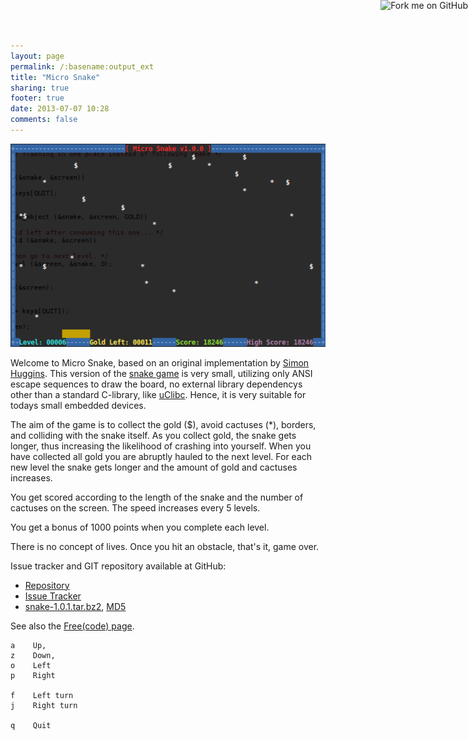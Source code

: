 ```yaml
---
layout: page
permalink: /:basename:output_ext
title: "Micro Snake"
sharing: true
footer: true
date: 2013-07-07 10:28
comments: false
---
```


<a href="https://github.com/troglobit/snake"><img style="position: absolute; top: 0; right: 0; border: none; box-shadow: none;" src="https://camo.githubusercontent.com/365986a132ccd6a44c23a9169022c0b5c890c387/68747470733a2f2f73332e616d617a6f6e6177732e636f6d2f6769746875622f726962626f6e732f666f726b6d655f72696768745f7265645f6161303030302e706e67" alt="Fork me on GitHub" data-canonical-src="https://s3.amazonaws.com/github/ribbons/forkme_right_red_aa0000.png"></a>

<img class="right" src="/images/micro-snake.png">

Welcome to Micro Snake, based on an original implementation by
[Simon Huggins](http://www.simonhuggins.com/courses/cbasics/course_notes/snake.htm). This
version of the
[snake game](http://en.wikipedia.org/wiki/Snake_%28video_game%29) is
very small, utilizing only ANSI escape sequences to draw the board, no
external library dependencys other than a standard C-library, like
[uClibc](http://www.uclibc.org/).  Hence, it is very suitable for
todays small embedded devices.

The aim of the game is to collect the gold ($), avoid cactuses (*),
borders, and colliding with the snake itself. As you collect gold, the
snake gets longer, thus increasing the likelihood of crashing into
yourself. When you have collected all gold you are abruptly hauled to
the next level. For each new level the snake gets longer and the
amount of gold and cactuses increases.

You get scored according to the length of the snake and the number of
cactuses on the screen. The speed increases every 5 levels.

You get a bonus of 1000 points when you complete each level.

There is no concept of lives. Once you hit an obstacle, that's it,
game over.

Issue tracker and GIT repository available at GitHub:

   * [Repository](http://github.com/troglobit/snake)
   * [Issue Tracker](http://github.com/troglobit/snake/issues)
   * [snake-1.0.1.tar.bz2](ftp://troglobit.com/snake/snake-1.0.1.tar.bz2),
     [MD5](ftp://troglobit.com/snake/snake-1.0.1.tar.bz2.md5)

See also the [Free(code) page](http://freecode.com/projects/micro-snake).

    a    Up,
    z    Down,
    o    Left
    p    Right
    
    f    Left turn
    j    Right turn
    
    q    Quit
